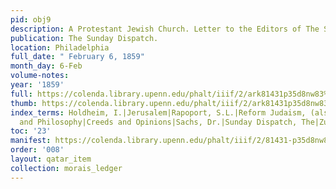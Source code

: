 ```yaml
---
pid: obj9
description: A Protestant Jewish Church. Letter to the Editors of The Sunday Dispatch.
publication: The Sunday Dispatch.
location: Philadelphia
full_date: " February 6, 1859"
month_day: 6-Feb
volume-notes:
year: '1859'
full: https://colenda.library.upenn.edu/phalt/iiif/2/ark81431p35d8nw83%2FSHA256E-s7910149--9d7596bb0ef6a27eb627c9157a26aa42ba6f73f6a0c39797699e8c26251efe96.jpeg/full/3500,/0/default.jpg
thumb: https://colenda.library.upenn.edu/phalt/iiif/2/ark81431p35d8nw83%2FSHA256E-s7910149--9d7596bb0ef6a27eb627c9157a26aa42ba6f73f6a0c39797699e8c26251efe96.jpeg/full/!200,200/0/default.jpg
index_terms: Holdheim, I.|Jerusalem|Rapoport, S.L.|Reform Judaism, (also "Neology"/"Gentilism")|Religion
  and Philosophy|Creeds and Opinions|Sachs, Dr.|Sunday Dispatch, The|Zunz, Leopold
toc: '23'
manifest: https://colenda.library.upenn.edu/phalt/iiif/2/81431-p35d8nw83/manifest
order: '008'
layout: qatar_item
collection: morais_ledger
---
```

